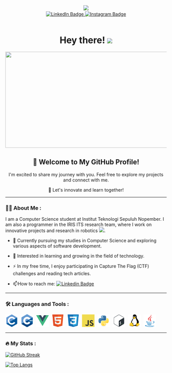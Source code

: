 <div id="header" align="center">
  <img src="https://media.giphy.com/media/M9gbBd9nbDrOTu1Mqx/giphy.gif" width="100"/>
  <div id="badges">
    <a href="https://www.linkedin.com/in/hamasahfatiydakhilullah/">
      <img src="https://img.shields.io/badge/LinkedIn-blue?style=for-the-badge&logo=linkedin&logoColor=white" alt="LinkedIn Badge"/>
    </a>
    <a href="https://www.instagram.com/hamasfa_/">
      <img src="https://img.shields.io/badge/Instagram-%23E1306C?style=for-the-badge&logo=instagram&logoColor=white" alt="Instagram Badge"/>
    </a>
  </div>
  <img src="https://komarev.com/ghpvc/?username=hamasfaa&style=flat-square&color=blue" alt=""/>
  <h1>
    Hey there! <img src="https://media.giphy.com/media/hvRJCLFzcasrR4ia7z/giphy.gif" width="30px"/>
  </h1>
  <div align="center">
    <img src="https://media.giphy.com/media/dWesBcTLavkZuG35MI/giphy.gif" width="600" height="300"/>
  </div>
  <h2>👋 Welcome to My GitHub Profile!</h2>
  <p>I'm excited to share my journey with you. Feel free to explore my projects and connect with me.</p>
  <p>🚀 Let's innovate and learn together!</p>
</div>

---

### :man_technologist: About Me :
I am a Computer Science student at Institut Teknologi Sepuluh Nopember. I am also a programmer in the IRIS ITS research team, where I work on innovative projects and research in robotics <img src="https://media.giphy.com/media/WUlplcMpOCEmTGBtBW/giphy.gif" width="30">.

- :telescope: Currently pursuing my studies in Computer Science and exploring various aspects of software development.

- :seedling: Interested in learning and growing in the field of technology.

- :zap: In my free time, I enjoy participating in Capture The Flag (CTF) challenges and reading tech articles.

- :mailbox:How to reach me: [![Linkedin Badge](https://img.shields.io/badge/-hamasfa-blue?style=flat&logo=Linkedin&logoColor=white)](https://www.linkedin.com/in/hamasahfatiydakhilullah/)

---

### :hammer_and_wrench: Languages and Tools :
<div>
  <img src="https://github.com/devicons/devicon/blob/master/icons/c/c-original.svg" title="C" alt="C" width="40" height="40"/>&nbsp;
  <img src="https://github.com/devicons/devicon/blob/master/icons/cplusplus/cplusplus-original.svg" title="C++" alt="C++" width="40" height="40"/>&nbsp;
  <img src="https://github.com/devicons/devicon/blob/master/icons/vuejs/vuejs-original.svg" title="Vue.js" alt="Vue.js" width="40" height="40"/>&nbsp;
  <img src="https://github.com/devicons/devicon/blob/master/icons/html5/html5-original.svg" title="HTML5" alt="HTML" width="40" height="40"/>&nbsp;
  <img src="https://github.com/devicons/devicon/blob/master/icons/css3/css3-original.svg" title="CSS3" alt="CSS" width="40" height="40"/>&nbsp;
  <img src="https://github.com/devicons/devicon/blob/master/icons/javascript/javascript-original.svg" title="JavaScript" alt="JavaScript" width="40" height="40"/>&nbsp;
  <img src="https://github.com/devicons/devicon/blob/master/icons/python/python-original.svg" title="Python" alt="Python" width="40" height="40"/>&nbsp;
  <img src="https://github.com/devicons/devicon/blob/master/icons/bash/bash-original.svg" title="Shell" alt="Shell" width="40" height="40"/>&nbsp;
  <img src="https://github.com/devicons/devicon/blob/master/icons/linux/linux-original.svg" title="Linux" alt="Linux" width="40" height="40"/>&nbsp;
  <img src="https://github.com/devicons/devicon/blob/master/icons/java/java-original.svg" title="Linux" alt="Linux" width="40" height="40"/>&nbsp;
</div>

---

### :fire: My Stats :
[![GitHub Streak](http://github-readme-streak-stats.herokuapp.com?user=hamasfaa&theme=dark&background=000000)](https://git.io/streak-stats)

[![Top Langs](https://github-readme-stats.vercel.app/api/top-langs/?username=hamasfaa&layout=compact&theme=vision-friendly-dark)](https://github.com/anuraghazra/github-readme-stats)


